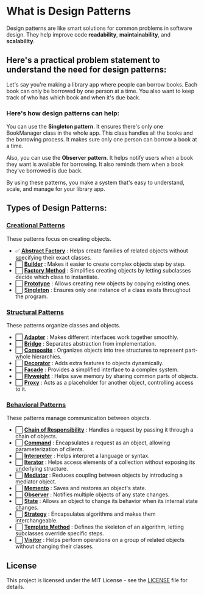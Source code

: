 # What is  Design Patterns

Design patterns are like smart solutions for common problems in software design. They help improve code **readability**, **maintainability**, and **scalability**. 

## Here's a practical problem statement to understand the need for design patterns:

Let's say you're making a library app where people can borrow books. Each book can only be borrowed by one person at a time. You also want to keep track of who has which book and when it's due back.

### Here's how design patterns can help:

You can use the **Singleton pattern**. It ensures there's only one BookManager class in the whole app. This class handles all the books and the borrowing process. It makes sure only one person can borrow a book at a time.

Also, you can use the **Observer pattern**. It helps notify users when a book they want is available for borrowing. It also reminds them when a book they've borrowed is due back.

By using these patterns, you make a system that's easy to understand, scale, and manage for your library app.

## Types of Design Patterns:


### [Creational Patterns]()

These patterns focus on creating objects.

* ✅ [**Abstract Factory**](creational/abstract_factory/) : Helps create families of related objects without specifying their exact classes.
* ⬜️ [**Builder**]() : Makes it easier to create complex objects step by step.
* ⬜️ [**Factory Method**]() : Simplifies creating objects by letting subclasses decide which class to instantiate.
* ⬜️ [**Prototype**]() : Allows creating new objects by copying existing ones.
* ⬜️ [**Singleton**]() : Ensures only one instance of a class exists throughout the program.

### [Structural Patterns]()

These patterns organize classes and objects.

* ⬜️ [**Adapter**]() : Makes different interfaces work together smoothly.
* ⬜️ [**Bridge**]() : Separates abstraction from implementation.
* ⬜️ [**Composite**]() : Organizes objects into tree structures to represent part-whole hierarchies.
* ⬜️ [**Decorator**]() : Adds extra features to objects dynamically.
* ⬜️ [**Facade**]() : Provides a simplified interface to a complex system.
* ⬜️ [**Flyweight**]() : Helps save memory by sharing common parts of objects.
* ⬜️ [**Proxy**]() : Acts as a placeholder for another object, controlling access to it.

### [Behavioral Patterns]() 

These patterns manage communication between objects.

* ⬜️ [**Chain of Responsibility**]() : Handles a request by passing it through a chain of objects.
* ⬜️ [**Command**]() : Encapsulates a request as an object, allowing parameterization of clients.
* ⬜️ [**Interpreter**]() : Helps interpret a language or syntax.
* ⬜️ [**Iterator**]() : Helps access elements of a collection without exposing its underlying structure.
* ⬜️ [**Mediator**]() : Reduces coupling between objects by introducing a mediator object.
* ⬜️ [**Memento**]() : Saves and restores an object's state.
* ⬜️ [**Observer**]() : Notifies multiple objects of any state changes.
* ⬜️ [**State**]() : Allows an object to change its behavior when its internal state changes.
* ⬜️ [**Strategy**]() : Encapsulates algorithms and makes them interchangeable.
* ⬜️ [**Template Method**]() : Defines the skeleton of an algorithm, letting subclasses override specific steps.
* ⬜️ [**Visitor**]() : Helps perform operations on a group of related objects without changing their classes.


## License

This project is licensed under the MIT License - see the [LICENSE](LICENSE) file for details.